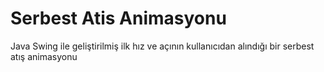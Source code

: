 # Serbest Atis Animasyonu
Java Swing ile geliştirilmiş ilk hız ve açının kullanıcıdan alındığı bir serbest atış animasyonu 
